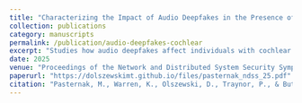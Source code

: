 ```yaml
---
title: "Characterizing the Impact of Audio Deepfakes in the Presence of Cochlear Implants"
collection: publications
category: manuscripts
permalink: /publication/audio-deepfakes-cochlear
excerpt: "Studies how audio deepfakes affect individuals with cochlear implants, exploring perceptual and security challenges."
date: 2025
venue: "Proceedings of the Network and Distributed System Security Symposium 2025 (NDSS 25)"
paperurl: "https://dolszewskimt.github.io/files/pasternak_ndss_25.pdf"
citation: "Pasternak, M., Warren, K., Olszewski, D., Traynor, P., & Butler, K. (2025). Characterizing the Impact of Audio Deepfakes in the Presence of Cochlear Implants. In Proceedings of the Network and Distributed System Security Symposium 2025 (NDSS 25)."
---
```

